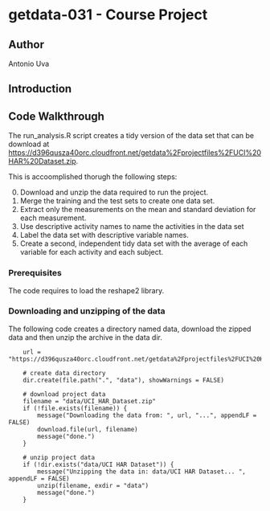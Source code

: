 # getdata-031 - Course Project

## Author

Antonio Uva


## Introduction


## Code Walkthrough
The run_analysis.R script creates a tidy version of the data set that can be download at https://d396qusza40orc.cloudfront.net/getdata%2Fprojectfiles%2FUCI%20HAR%20Dataset.zip.

This is accoomplished thorugh the following steps:

0. Download and unzip the data required to run the project.
1. Merge the training and the test sets to create one data set.
2. Extract only the measurements on the mean and standard deviation for each measurement. 
3. Use descriptive activity names to name the activities in the data set
4. Label the data set with descriptive variable names. 
5. Create a second, independent tidy data set with the average of each variable for each activity and each subject.


### Prerequisites  
The code requires to load the reshape2 library.


### Downloading and unzipping of the data 

The following code creates a directory named data, download the zipped data and then unzip the archive in the data dir.

```
	url = "https://d396qusza40orc.cloudfront.net/getdata%2Fprojectfiles%2FUCI%20HAR%20Dataset.zip"

	# create data directory 
	dir.create(file.path(".", "data"), showWarnings = FALSE)

	# download project data
	filename = "data/UCI_HAR_Dataset.zip"
	if (!file.exists(filename)) {
	    message("Downloading the data from: ", url, "...", appendLF = FALSE)
	    download.file(url, filename)
	    message("done.")
	}

	# unzip project data
	if (!dir.exists("data/UCI HAR Dataset")) { 
	    message("Unzipping the data in: data/UCI HAR Dataset... ", appendLF = FALSE)
	    unzip(filename, exdir = "data")
	    message("done.")
	}

```

